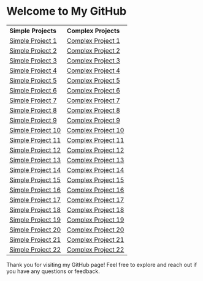 # Welcome to My GitHub

<table>
  <tr>
    <th align="left">Simple Projects</th>
    <th align="left">Complex Projects</th>
  </tr>
  <tr>
    <td><a href="#">Simple Project 1</a></td>
    <td><a href="#">Complex Project 1</a></td>
  </tr>
  <tr>
    <td><a href="#">Simple Project 2</a></td>
    <td><a href="#">Complex Project 2</a></td>
  </tr>
  <tr>
    <td><a href="#">Simple Project 3</a></td>
    <td><a href="#">Complex Project 3</a></td>
  </tr>
  <tr>
    <td><a href="#">Simple Project 4</a></td>
    <td><a href="#">Complex Project 4</a></td>
  </tr>
  <tr>
    <td><a href="#">Simple Project 5</a></td>
    <td><a href="#">Complex Project 5</a></td>
  </tr>
  <tr>
    <td><a href="#">Simple Project 6</a></td>
    <td><a href="#">Complex Project 6</a></td>
  </tr>
  <tr>
    <td><a href="#">Simple Project 7</a></td>
    <td><a href="#">Complex Project 7</a></td>
  </tr>
  <tr>
    <td><a href="#">Simple Project 8</a></td>
    <td><a href="#">Complex Project 8</a></td>
  </tr>
  <tr>
    <td><a href="#">Simple Project 9</a></td>
    <td><a href="#">Complex Project 9</a></td>
  </tr>
  <tr>
    <td><a href="#">Simple Project 10</a></td>
    <td><a href="#">Complex Project 10</a></td>
  </tr>
  <tr>
    <td><a href="#">Simple Project 11</a></td>
    <td><a href="#">Complex Project 11</a></td>
  </tr>
  <tr>
    <td><a href="#">Simple Project 12</a></td>
    <td><a href="#">Complex Project 12</a></td>
  </tr>
  <tr>
    <td><a href="#">Simple Project 13</a></td>
    <td><a href="#">Complex Project 13</a></td>
  </tr>
  <tr>
    <td><a href="#">Simple Project 14</a></td>
    <td><a href="#">Complex Project 14</a></td>
  </tr>
  <tr>
    <td><a href="#">Simple Project 15</a></td>
    <td><a href="#">Complex Project 15</a></td>
  </tr>
  <tr>
    <td><a href="#">Simple Project 16</a></td>
    <td><a href="#">Complex Project 16</a></td>
  </tr>
  <tr>
    <td><a href="#">Simple Project 17</a></td>
    <td><a href="#">Complex Project 17</a></td>
  </tr>
  <tr>
    <td><a href="#">Simple Project 18</a></td>
    <td><a href="#">Complex Project 18</a></td>
  </tr>
  <tr>
    <td><a href="#">Simple Project 19</a></td>
    <td><a href="#">Complex Project 19</a></td>
  </tr>
  <tr>
    <td><a href="#">Simple Project 20</a></td>
    <td><a href="#">Complex Project 20</a></td>
  </tr>
  <tr>
    <td><a href="#">Simple Project 21</a></td>
    <td><a href="#">Complex Project 21</a></td>
  </tr>
  <tr>
    <td><a href="#">Simple Project 22</a></td>
    <td><a href="#">Complex Project 22</a></td>
  </tr>
</table>

Thank you for visiting my GitHub page! Feel free to explore and reach out if you have any questions or feedback.



